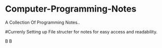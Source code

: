 # Computer-Programming-Notes
A Collection Of Programming Notes..

#Currenly Setting up File structer for notes for easy access and readability.

B
B
